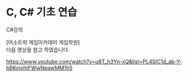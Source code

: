 # C, C# 기초 연습



C#강의 

[어소트락 게임아카데미 게임학원]    
 다음 영상을 참고 하였습니다.     
 

https://www.youtube.com/watch?v=u8T_h3Yn-xQ&list=PL4SIC1d_ab-Y-bBKojxhtFWwNpawMM1h5


